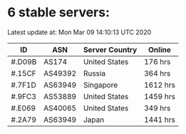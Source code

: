 # 6 stable servers:

Latest update at: Mon Mar 09 14:10:13 UTC 2020

| ID | ASN | Server Country | Online |
| -- | --- | -------------- | ------ |
| #.D09B | AS174 | United States | 176 hrs |
| #.15CF | AS49392 | Russia | 364 hrs |
| #.7F1D | AS63949 | Singapore | 1612 hrs |
| #.9FC3 | AS53889 | United States | 1459 hrs |
| #.E069 | AS40065 | United States | 349 hrs |
| #.2A79 | AS63949 | Japan | 1441 hrs |

